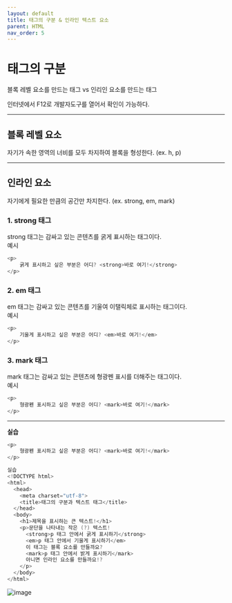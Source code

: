 ```yaml
---
layout: default
title: 태그의 구분 & 인라인 텍스트 요소
parent: HTML
nav_order: 5
---  
```


# 태그의 구분  
블록 레벨 요소를 만드는 태그 vs 인리인 요소를 만드는 태그  

인터넷에서 F12로 개발자도구를 열어서 확인이 가능하다.  

<hr>  

## 블록 레벨 요소  
자기가 속한 영역의 너비를 모두 차지하여 블록을 형성한다. (ex. h, p)  

<hr>  

## 인라인 요소  
자기에게 필요한 만큼의 공간만 차지한다. (ex. strong, em, mark)  

### 1. strong 태그  
strong 태그는 감싸고 있는 콘텐츠를 굵게 표시하는 태그이다.  
예시  
```java
<p>
    굵게 표시하고 싶은 부분은 어디? <strong>바로 여기!</strong>
</p>
```  

### 2. em 태그  
em 태그는 감싸고 있는 콘텐츠를 기울여 이탤릭체로 표시하는 태그이다.  
예시  
````java
<p>
    기울게 표시하고 싶은 부분은 어디? <em>바로 여기!</em>
</p>
````  

### 3. mark 태그  
mark 태그는 감싸고 있는 콘텐츠에 형광펜 표시를 더해주는 태그이다.  
예시  
```java
<p>
    형광펜 표시하고 싶은 부분은 어디? <mark>바로 여기!</mark>
</p>
```  

<hr>  

**실습**  
````java
<p>
    형광펜 표시하고 싶은 부분은 어디? <mark>바로 여기!</mark>
</p>

실습
<!DOCTYPE html>
<html>
  <head>
    <meta charset="utf-8">
    <title>태그의 구분과 텍스트 태그</title>
  </head>
  <body>
    <h1>제목을 표시하는 큰 텍스트!</h1>
    <p>문단을 나타내는 작은 (?) 텍스트!
      <strong>p 태그 안에서 굵게 표시하기</strong>
      <em>p 태그 안에서 기울게 표시하기</em>
      이 태그는 블록 요소를 만들까요?
      <mark>p 태그 안에서 밝게 표시하기</mark>
      아니면 인라인 요소를 만들까요!?
    </p>
  </body>
</html>
````  
![image](https://github.com/jjsok73379/jjsok73379.github.io/assets/114732330/bd8c3c24-3202-48f2-ace7-3aa91e3a7d86)